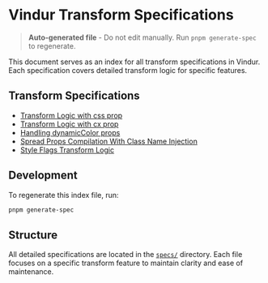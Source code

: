 # Vindur Transform Specifications

> **Auto-generated file** - Do not edit manually. Run `pnpm generate-spec` to regenerate.

This document serves as an index for all transform specifications in Vindur. Each specification covers detailed transform logic for specific features.

## Transform Specifications

- [Transform Logic with css prop](./specs/css-prop.md)
- [Transform Logic with cx prop](./specs/cx-prop.md)
- [Handling dynamicColor props](./specs/dynamic-color-props.md)
- [Spread Props Compilation With Class Name Injection](./specs/spread-props.md)
- [Style Flags Transform Logic](./specs/style-flags.md)
## Development

To regenerate this index file, run:

```bash
pnpm generate-spec
```

## Structure

All detailed specifications are located in the [`specs/`](./specs/) directory. Each file focuses on a specific transform feature to maintain clarity and ease of maintenance.
